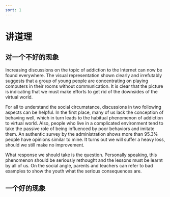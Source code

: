 ```yaml
---
sort: 1
---
```

# 讲道理



## 对一个不好的现象

Increasing discussions on the topic of addiction to the Internet can now be found everywhere. The visual representation shown clearly and irrefutably suggests that a group of young people are concentrating on playing computers in their rooms without communication. It is clear that the picture is indicating that we must make efforts to get rid of the downsides of the virtual world.

For all to understand the social circumstance, discussions in two following aspects can be helpful. In the first place, many of us lack the conception of behaving well, which in turn leads to the habitual phenomenon of addiction to virtual world. Also, people who live in a complicated environment tend to take the passive role of being influenced by poor behaviors and imitate them. An authentic survey by the administration shows more than 95.3% people have opinions similar to mine. It turns out we will suffer a heavy loss, should we still make no improvement.

What response we should take is the question. Personally speaking, this phenomenon should be seriously rethought and the lessons must be learnt by all of us. On the social angle, parents and teachers can refer to bad examples to show the youth what the serious consequences are.

## 一个好的现象








